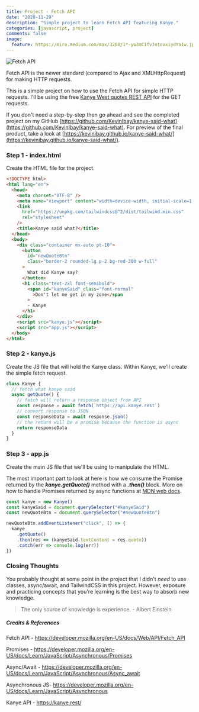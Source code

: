 ```yaml
---
title: Project - Fetch API
date: "2020-11-29"
description: "Simple project to learn Fetch API featuring Kanye."
categories: [javascript, project]
comments: false
image:
  feature: https://miro.medium.com/max/3200/1*-yw3mCIfvJotovxiydYa1w.jpeg
---
```


![Fetch API](https://miro.medium.com/max/3200/1*-yw3mCIfvJotovxiydYa1w.jpeg)

Fetch API is the newer standard (compared to Ajax and XMLHttpRequest) for making HTTP requests.

This is a simple project on how to use the Fetch API for simple HTTP requests. I'll be using the free [Kanye West quotes REST API](https://kanye.rest/) for the GET requests.

If you don't need a step-by-step then go ahead and see the completed project on my GitHub [https://github.com/KevinIbay/kanye-said-what](https://github.com/KevinIbay/kanye-said-what). For preview of the final product, take a look at [https://kevinibay.github.io/kanye-said-what/](https://kevinibay.github.io/kanye-said-what/).

### Step 1 - index.html

Create the HTML file for the project.

```html
<!DOCTYPE html>
<html lang="en">
  <head>
    <meta charset="UTF-8" />
    <meta name="viewport" content="width=device-width, initial-scale=1.0" />
    <link
      href="https://unpkg.com/tailwindcss@^2/dist/tailwind.min.css"
      rel="stylesheet"
    />
    <title>Kanye said what?</title>
  </head>
  <body>
    <div class="container mx-auto pt-10">
      <button
        id="newQuoteBtn"
        class="border-2 rounded-lg p-2 bg-red-300 w-full"
      >
        What did Kanye say?
      </button>
      <h1 class="text-2xl font-semibold">
        <span id="kanyeSaid" class="font-normal"
          >Don't let me get in my zone</span
        >
        - Kanye
      </h1>
    </div>
    <script src="kanye.js"></script>
    <script src="app.js"></script>
  </body>
</html>
```

### Step 2 - kanye.js

Create the JS file that will hold the Kanye class. Within Kanye, we'll create the simple fetch request.

```js
class Kanye {
  // fetch what kanye said
  async getQuote() {
    // fetch will return a response object from API
    const response = await fetch(`https://api.kanye.rest`)
    // convert response to JSON
    const responseData = await response.json()
    // the return will be a promise because the function is async
    return responseData
  }
}
```

### Step 3 - app.js

Create the main JS file that we'll be using to manipulate the HTML.

The most important part to look at here is how we consume the Promise returned by the **_kanye.getQuote()_** method with a **_.then()_** block. More on how to handle Promises returned by async functions at [MDN web docs](https://developer.mozilla.org/en-US/docs/Learn/JavaScript/Asynchronous/Async_await).

```js
const kanye = new Kanye()
const kanyeSaid = document.querySelector("#kanyeSaid")
const newQuoteBtn = document.querySelector("#newQuoteBtn")

newQuoteBtn.addEventListener("click", () => {
  kanye
    .getQuote()
    .then(res => (kanyeSaid.textContent = res.quote))
    .catch(err => console.log(err))
})
```

### Closing Thoughts

You probably thought at some point in the project that I didn't _need_ to use classes, async/await, and TailwindCSS in this project. However, exposure and practicing concepts that you're learning is the best way to absorb new knowledge.

> The only source of knowledge is experience. - Albert Einstein

##### Credits & References

Fetch API - https://developer.mozilla.org/en-US/docs/Web/API/Fetch_API

Promises - https://developer.mozilla.org/en-US/docs/Learn/JavaScript/Asynchronous/Promises

Async/Await - https://developer.mozilla.org/en-US/docs/Learn/JavaScript/Asynchronous/Async_await

Asynchronous JS- https://developer.mozilla.org/en-US/docs/Learn/JavaScript/Asynchronous

Kanye API - https://kanye.rest/
